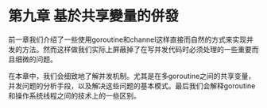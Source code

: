 # 第九章 基於共享變量的併發

前一章我们介绍了一些使用goroutine和channel这样直接而自然的方式来实现并发的方法。然而这样做我们实际上屏蔽掉了在写并发代码时必须处理的一些重要而且细微的问题。

在本章中，我们会细致地了解并发机制。尤其是在多goroutine之间的共享变量，并发问题的分析手段，以及解决这些问题的基本模式。最后我们会解释goroutine和操作系统线程之间的技术上的一些区别。
